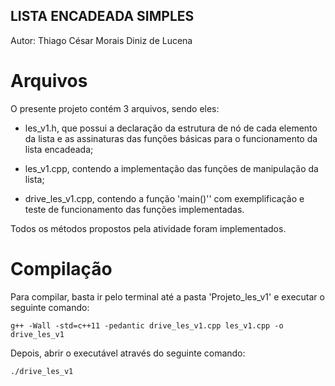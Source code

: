 ## LISTA ENCADEADA SIMPLES
Autor: Thiago César Morais Diniz de Lucena

Arquivos
===============================================================================

O presente projeto contém 3 arquivos, sendo eles:

- les_v1.h, que possui a declaração da estrutura de nó de cada elemento da
lista e as assinaturas das funções básicas para o funcionamento da lista
encadeada;

- les_v1.cpp, contendo a implementação das funções de manipulação da lista;

- drive_les_v1.cpp, contendo a função 'main()'' com exemplificação e teste de 
funcionamento das funções implementadas.

Todos os métodos propostos pela atividade foram implementados.

Compilação
===============================================================================

Para compilar, basta ir pelo terminal até a pasta 'Projeto_les_v1' e executar
o seguinte comando:

```
g++ -Wall -std=c++11 -pedantic drive_les_v1.cpp les_v1.cpp -o drive_les_v1
```

Depois, abrir o executável através do seguinte comando:

```
./drive_les_v1
```
